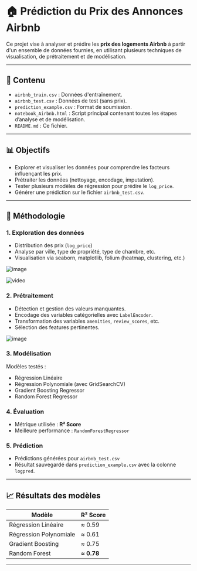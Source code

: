 # 🏠 Prédiction du Prix des Annonces Airbnb

Ce projet vise à analyser et prédire les **prix des logements Airbnb** à partir d'un ensemble de données fournies, en utilisant plusieurs techniques de visualisation, de prétraitement et de modélisation.

---

## 📁 Contenu

- `airbnb_train.csv` : Données d'entraînement.
- `airbnb_test.csv` : Données de test (sans prix).
- `prediction_example.csv` : Format de soumission.
- `notebook_Airbnb.html` : Script principal contenant toutes les étapes d’analyse et de modélisation.
- `README.md` : Ce fichier.

---

## 📊 Objectifs

- Explorer et visualiser les données pour comprendre les facteurs influençant les prix.
- Prétraiter les données (nettoyage, encodage, imputation).
- Tester plusieurs modèles de régression pour prédire le `log_price`.
- Générer une prédiction sur le fichier `airbnb_test.csv`.

---

## 🧪 Méthodologie

### 1. Exploration des données
- Distribution des prix (`log_price`)
- Analyse par ville, type de propriété, type de chambre, etc.
- Visualisation via seaborn, matplotlib, folium (heatmap, clustering, etc.)

![image](https://github.com/user-attachments/assets/8c643d68-65e9-4238-88d4-ba2e2289ec39)

![video]([https://github.com/user-attachments/assets/dbf2f6ce-93bf-41ba-bc7a-5fa11161fdf1](https://github.com/user-attachments/assets/03840a4e-a4a2-41d6-8ba8-6793b08a73ce))




### 2. Prétraitement
- Détection et gestion des valeurs manquantes.
- Encodage des variables catégorielles avec `LabelEncoder`.
- Transformation des variables `amenities`, `review_scores`, etc.
- Sélection des features pertinentes.

![image](https://github.com/user-attachments/assets/7455793c-5e2a-45b0-8b62-9b01e6b44a72)


### 3. Modélisation
Modèles testés :
- Régression Linéaire
- Régression Polynomiale (avec GridSearchCV)
- Gradient Boosting Regressor
- Random Forest Regressor

### 4. Évaluation
- Métrique utilisée : **R² Score**
- Meilleure performance : `RandomForestRegressor`

### 5. Prédiction
- Prédictions générées pour `airbnb_test.csv`
- Résultat sauvegardé dans `prediction_example.csv` avec la colonne `logpred`.

---

## 📈 Résultats des modèles

| Modèle                     | R² Score |
|---------------------------|----------|
| Régression Linéaire       | ≈ 0.59   |
| Régression Polynomiale    | ≈ 0.61   |
| Gradient Boosting         | ≈ 0.75   |
| Random Forest             | **≈ 0.78**   |

---
